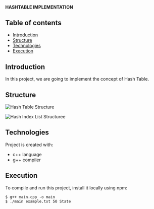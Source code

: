 #### HASHTABLE IMPLEMENTATION

## Table of contents
* [Introduction](#introduction)
* [Structure](#structure)
* [Technologies](#technologies)
* [Execution](#execution)

## Introduction
In this project, we are going to implement the concept of Hash Table. 

## Structure
![Hash Table Structure](https://user-images.githubusercontent.com/36120672/112774313-ec120080-8ffe-11eb-8391-01cd44f5fac5.png)

![Hash Index List Structuree](https://user-images.githubusercontent.com/36120672/112774391-24b1da00-8fff-11eb-9e7e-d0e2d3a109d3.png)


## Technologies
Project is created with:
* c++ language
* g++ compiler
	
## Execution
To compile and run this project, install it locally using npm:

```
$ g++ main.cpp -o main
$ ./main example.txt 50 State
```
